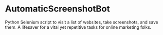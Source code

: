 # AutomaticScreenshotBot

Python Selenium script to visit a list of websites, take screenshots, and save them. A lifesaver for a vital yet repetitive tasks for online marketing folks. 
